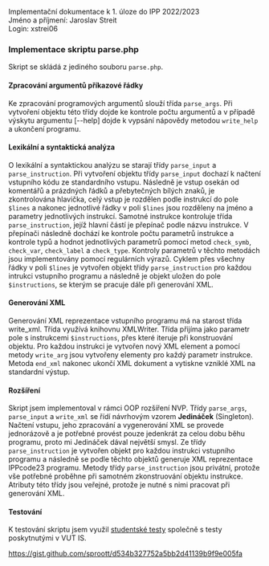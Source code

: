 Implementační dokumentace k 1. úloze do IPP 2022/2023  
Jméno a příjmení: Jaroslav Streit  
Login: xstrei06

### Implementace skriptu parse.php

Skript se skládá z jediného souboru ``parse.php``.

#### Zpracování argumentů příkazové řádky

Ke zpracování programových argumentů slouží třída ``parse_args``. Při vytvoření objektu této třídy dojde ke kontrole počtu argumentů a v případě výskytu argumentu [--help] dojde k vypsání nápovědy metodou ``write_help`` a ukončení programu.

#### Lexikální a syntaktická analýza

O lexikální a syntaktickou analýzu se starají třídy ``parse_input`` a ``parse_instruction``. Při vytvoření objektu třídy ``parse_input`` dochazí k načtení vstupního kódu ze standardního vstupu. Následně je vstup osekán od komentářů a prázdných řádků a přebytečných bílých znaků, je zkontrolována hlavička, celý vstup je rozdělen podle instrukcí do pole ``$lines`` a nakonec jednotlivé řádky v poli ``$lines`` jsou rozděleny na jméno a parametry jednotlivých instrukcí. Samotné instrukce kontroluje třída ``parse_instruction``, jejíž hlavní částí je přepínač podle názvu instrukce. V přepínači následně dochází ke kontrole počtu parametrů instrukce a kontrole typů a hodnot jednotlivých parametrů pomocí metod ``check_symb``, ``check_var``, ``check_label`` a ``check_type``. Kontroly parametrů v těchto metodách jsou implementovány pomocí regulárních výrazů. Cyklem přes všechny řádky v poli ``$lines`` je vytvořen objekt třídy ``parse_instruction`` pro každou intrukci vstupního programu a následně je objekt uložen do pole ``$instructions``, se kterým se pracuje dále při generování XML.

#### Generování XML

Generování XML reprezentace vstupního programu má na starost třída write_xml. Třída využívá knihovnu XMLWriter. Třída přijíma jako parametr pole s instrukcemi ``$instructions``, přes které iteruje při konstruování objektu. Pro každou instrukci je vytvořen nový XML element a pomocí metody ``write_arg`` jsou vytvořeny elementy pro každý parametr instrukce. Metoda ``end_xml`` nakonec ukončí XML dokument a vytiskne vzniklé XML na standardní výstup.

#### Rozšíření

Skript jsem implementoval v rámci OOP rozšíření NVP.
Třídy ``parse_args``, ``parse_input`` a ``write_xml`` se řídí návrhovým vzorem **Jedináček** (Singleton). Načtení vstupu, jeho zpracování a vygenerování XML se provede jednorázově a je potřebné provést pouze jedenkrát za celou dobu běhu programu, proto mi Jedináček dával největší smysl. Ze třídy ``parse_instruction`` je vytvořen objekt pro každou instrukci vstupního programu a následně se podle těchto objektů generuje XML reprezentace IPPcode23 programu. Metody třídy ``parse_instruction`` jsou privátní, protože vše potřebné proběhne při samotném zkonstruování objektu instrukce. Atributy této třídy jsou veřejné, protože je nutné s nimi pracovat při generování XML.

#### Testování

K testování skriptu jsem využil [studentské testy](https://gist.github.com/sproott/d534b327752a5bb2d41139b9f9e005fa) společně s testy poskytnutými v VUT IS.

https://gist.github.com/sproott/d534b327752a5bb2d41139b9f9e005fa
